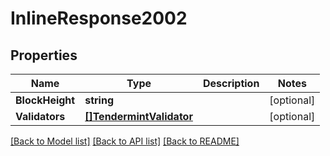 # InlineResponse2002

## Properties

Name | Type | Description | Notes
------------ | ------------- | ------------- | -------------
**BlockHeight** | **string** |  | [optional] 
**Validators** | [**[]TendermintValidator**](TendermintValidator.md) |  | [optional] 

[[Back to Model list]](../README.md#documentation-for-models) [[Back to API list]](../README.md#documentation-for-api-endpoints) [[Back to README]](../README.md)


